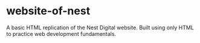 # website-of-nest


 A basic HTML replication of the Nest Digital website. Built using only HTML to practice web development fundamentals.
